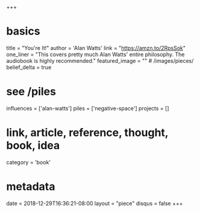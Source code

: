 +++
# basics
title     		 = "You're It!"
author    		 = 'Alan Watts'
link      		 = "https://amzn.to/2RpsSok"
one_liner 		 = "This covers pretty much Alan Watts' entire philosophy. The audiobook is highly recommended."
featured_image = "" # /images/pieces/
belief_delta	 = true

# see /piles
influences     = ['alan-watts']
piles     		 = ['negative-space']
projects			 = []

# link, article, reference, thought, book, idea
category  		 = 'book'

# metadata
date      		 = 2018-12-29T16:36:21-08:00
layout    		 = "piece"
disqus    		 = false
+++

